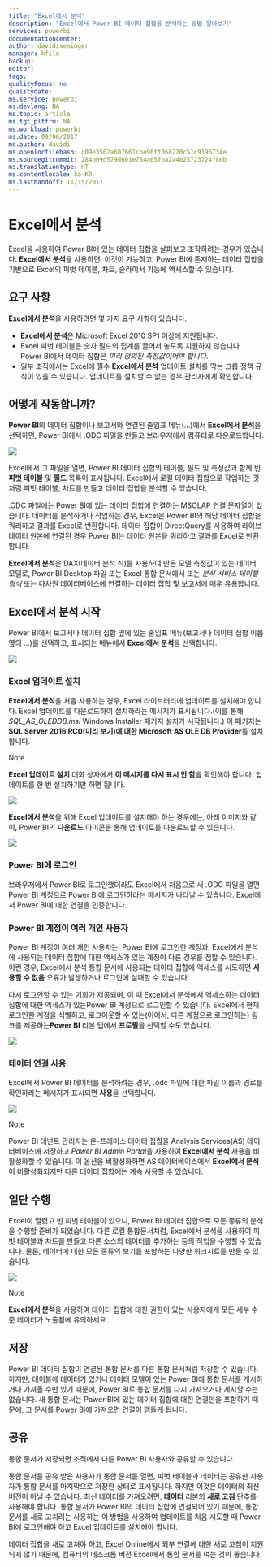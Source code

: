 ```yaml
---
title: "Excel에서 분석"
description: "Excel에서 Power BI 데이터 집합을 분석하는 방법 알아보기"
services: powerbi
documentationcenter: 
author: davidiseminger
manager: kfile
backup: 
editor: 
tags: 
qualityfocus: no
qualitydate: 
ms.service: powerbi
ms.devlang: NA
ms.topic: article
ms.tgt_pltfrm: NA
ms.workload: powerbi
ms.date: 09/06/2017
ms.author: davidi
ms.openlocfilehash: c09e3502a607661cbe90ff068220c51c9196734e
ms.sourcegitcommit: 284b09d579d601e754a05fba2a4025723724f8eb
ms.translationtype: HT
ms.contentlocale: ko-KR
ms.lasthandoff: 11/15/2017
---
```

# <a name="analyze-in-excel"></a>Excel에서 분석
Excel을 사용하여 Power BI에 있는 데이터 집합을 살펴보고 조작하려는 경우가 있습니다. **Excel에서 분석**을 사용하면, 이것이 가능하고, Power BI에 존재하는 데이터 집합을 기반으로 Excel의 피벗 테이블, 차트, 슬라이서 기능에 액세스할 수 있습니다.

## <a name="requirements"></a>요구 사항
**Excel에서 분석**을 사용하려면 몇 가지 요구 사항이 있습니다.

* **Excel에서 분석**은 Microsoft Excel 2010 SP1 이상에 지원됩니다.
* Excel 피벗 테이블은 숫자 필드의 집계를 끌어서 놓도록 지원하지 않습니다. Power BI에서 데이터 집합은 *미리 정의된 측정값이어야 합니다*.
* 일부 조직에서는 Excel에 필수 **Excel에서 분석** 업데이트 설치를 막는 그룹 정책 규칙이 있을 수 있습니다. 업데이트를 설치할 수 없는 경우 관리자에게 확인합니다.

## <a name="how-does-it-work"></a>어떻게 작동합니까?
**Power BI**의 데이터 집합이나 보고서와 연결된 줄임표 메뉴(...)에서 **Excel에서 분석**을 선택하면, Power BI에서 .ODC 파일을 만들고 브라우저에서 컴퓨터로 다운로드합니다.

![](media/service-analyze-in-excel/power-bi-analyze-in-excel.png)

Excel에서 그 파일을 열면, Power BI 데이터 집합의 테이블, 필드 및 측정값과 함께 빈 **피벗 테이블** 및 **필드** 목록이 표시됩니다. Excel에서 로컬 데이터 집합으로 작업하는 것처럼 피벗 테이블, 차트를 만들고 데이터 집합을 분석할 수 있습니다.

.ODC 파일에는 Power BI에 있는 데이터 집합에 연결하는 MSOLAP 연결 문자열이 있습니다. 데이터를 분석하거나 작업하는 경우, Excel은 Power BI의 해당 데이터 집합을 쿼리하고 결과를 Excel로 반환합니다. 데이터 집합이 DirectQuery를 사용하여 라이브 데이터 원본에 연결된 경우 Power BI는 데이터 원본을 쿼리하고 결과를 Excel로 반환합니다.

**Excel에서 분석**은 DAX(데이터 분석 식)를 사용하여 만든 모델 측정값이 있는 데이터 모델로, Power BI Desktop 파일 또는 Excel 통합 문서에서 또는 *분석 서비스 테이블 형식* 또는 다차원 데이터베이스에 연결하는 데이터 집합 및 보고서에 매우 유용합니다.

## <a name="get-started-with-analyze-in-excel"></a>Excel에서 분석 시작
Power BI에서 보고서나 데이터 집합 옆에 있는 줄임표 메뉴(보고서나 데이터 집합 이름 옆의 ...)를 선택하고, 표시되는 메뉴에서 **Excel에서 분석**을 선택합니다.

![](media/service-analyze-in-excel/power-bi-analyze-menu.png)

### <a name="install-excel-updates"></a>Excel 업데이트 설치
**Excel에서 분석**을 처음 사용하는 경우, Excel 라이브러리에 업데이트를 설치해야 합니다. Excel 업데이트를 다운로드하여 설치하라는 메시지가 표시됩니다.(이를 통해 *SQL_AS_OLEDDB.msi* Windows Installer 패키지 설치가 시작됩니다.) 이 패키지는 **SQL Server 2016 RC0(미리 보기)에 대한 Microsoft AS OLE DB Provider**를 설치합니다.

> [!NOTE]
> **Excel 업데이트 설치** 대화 상자에서 **이 메시지를 다시 표시 안 함**을 확인해야 합니다. 업데이트를 한 번 설치하기만 하면 됩니다.
> 
> 

![](media/service-analyze-in-excel/pbi_anlz_excel_dontshow.png)

**Excel에서 분석**을 위해 Excel 업데이트를 설치해야 하는 경우에는, 아래 이미지와 같이, Power BI의 **다운로드** 아이콘을 통해 업데이트를 다운로드할 수 있습니다.

![](media/service-analyze-in-excel/pbi_anlz_excel_download_again.png)

### <a name="sign-in-to-power-bi"></a>Power BI에 로그인
브라우저에서 Power BI로 로그인했더라도 Excel에서 처음으로 새 .ODC 파일을 열면 Power BI 계정으로 Power BI에 로그인하라는 메시지가 나타날 수 있습니다. Excel에서 Power BI에 대한 연결을 인증합니다.

### <a name="users-with-multiple-power-bi-accounts"></a>Power BI 계정이 여러 개인 사용자
Power BI 계정이 여러 개인 사용자는, Power BI에 로그인한 계정과, Excel에서 분석에 사용되는 데이터 집합에 대한 액세스가 있는 계정이 다른 경우를 접할 수 있습니다. 이런 경우, Excel에서 분석 통합 문서에 사용되는 데이터 집합에 액세스를 시도하면 **사용할 수 없음** 오류가 발생하거나 로그인에 실패할 수 있습니다.

다시 로그인할 수 있는 기회가 제공되며, 이 때 Excel에서 분석에서 액세스하는 데이터 집합에 대한 액세스가 있는Power BI 계정으로 로그인할 수 있습니다. Excel에서 현재 로그인한 계정을 식별하고, 로그아웃할 수 있는(이어서, 다른 계정으로 로그인하는) 링크를 제공하는**Power BI** 리본 탭에서 **프로필**을 선택할 수도 있습니다.

![](media/service-analyze-in-excel/pbi_anlz_excel_profile.png)

### <a name="enable-data-connections"></a>데이터 연결 사용
Excel에서 Power BI 데이터를 분석하려는 경우, .odc 파일에 대한 파일 이름과 경로를 확인하라는 메시지가 표시되면 **사용**을 선택합니다.

![](media/service-analyze-in-excel/pbi_anlz_excel_enable.png)

> [!NOTE]
> Power BI 테넌트 관리자는 온-프레미스 데이터 집합을 Analysis Services(AS) 데이터베이스에 저장하고 *Power BI Admin Portal*을 사용하여 **Excel에서 분석** 사용을 비활성화할 수 있습니다. 이 옵션을 비활성화하면 AS 데이터베이스에서 **Excel에서 분석**이 비활성화되지만 다른 데이터 집합에는 계속 사용할 수 있습니다.
> 
> 

## <a name="analyze-away"></a>일단 수행
Excel이 열렸고 빈 피벗 테이블이 있으니, Power BI 데이터 집합으로 모든 종류의 분석을 수행할 준비가 되었습니다. 다른 로컬 통합문서처럼, Excel에서 분석을 사용하여 피벗 테이블과 차트를 만들고 다른 소스의 데이터를 추가하는 등의 작업을 수행할 수 있습니다. 물론, 데이터에 대한 모든 종류의 보기를 포함하는 다양한 워크시트를 만들 수 있습니다.

![](media/service-analyze-in-excel/pbi_anlz_excel_chart.png)

> [!NOTE]
> **Excel에서 분석**을 사용하여 데이터 집합에 대한 권한이 있는 사용자에게 모든 세부 수준 데이터가 노출됨에 유의하세요.
> 
> 

## <a name="save"></a>저장
Power BI 데이터 집합이 연결된 통합 문서를 다른 통합 문서처럼 저장할 수 있습니다. 하지만, 테이블에 데이터가 있거나 데이터 모델이 있는 Power BI에 통합 문서를 게시하거나 가져올 수만 있기 때문에, Power BI로 통합 문서를 다시 가져오거나 게시할 수는 없습니다. 새 통합 문서는 Power BI에 있는 데이터 집합에 대한 연결만을 포함하기 때문에, 그 문서를 Power BI에 가져오면 연결이 맴돌게 됩니다.

## <a name="share"></a>공유
통합 문서가 저장되면 조직에서 다른 Power BI 사용자와 공유할 수 있습니다.

통합 문서를 공유 받은 사용자가 통합 문서를 열면, 피벗 테이블과 데이터는 공유한 사용자가 통합 문서를 마지막으로 저장한 상태로 표시됩니다. 하지만 이것은 데이터의 최신 버전이 아닐 수 있습니다. 최신 데이터를 가져오려면, **데이터** 리본의 **새로 고침** 단추를 사용해야 합니다. 통합 문서가 Power BI의 데이터 집합에 연결되어 있기 때문에, 통합 문서를 새로 고치려는 사용하는 이 방법을 사용하여 업데이트를 처음 시도할 때 Power BI에 로그인해야 하고 Excel 업데이트를 설치해야 합니다.

데이터 집합을 새로 고쳐야 하고, Excel Online에서 외부 연결에 대한 새로 고침이 지원되지 않기 때문에, 컴퓨터의 데스크톱 버전 Excel에서 통합 문서를 여는 것이 좋습니다.

